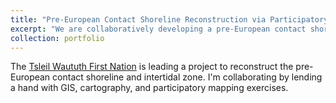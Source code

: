 ```yaml
---
title: "Pre-European Contact Shoreline Reconstruction via Participatory Mapping with Indigenous Knowledge Holders - in Collaboration with the Tsleil Waututh First Nation (2020-21)"
excerpt: "We are collaboratively developing a pre-European contact shoreline to assist the Tsleil Waututh First Nation with reconstructing the location of the shoreline, analysis of intertidal habitat changes, and ecosystem modeling. <br/><img src='/images/shorelinechange.png' width='400px%'>"
collection: portfolio
---
```


The <a href="https://twnation.ca/">Tsleil Waututh First Nation</a> is leading a project to reconstruct the pre-European contact shoreline and intertidal zone. I'm collaborating by lending a hand with GIS, cartography, and participatory mapping exercises.
